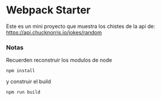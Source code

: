 # Webpack Starter

Este es un mini proyecto que muestra los chistes de la api de: https://api.chucknorris.io/jokes/random 
### Notas
Recuerden reconstruir los modulos de node

```
npm install
```
y construir el build

```
npm run build
```